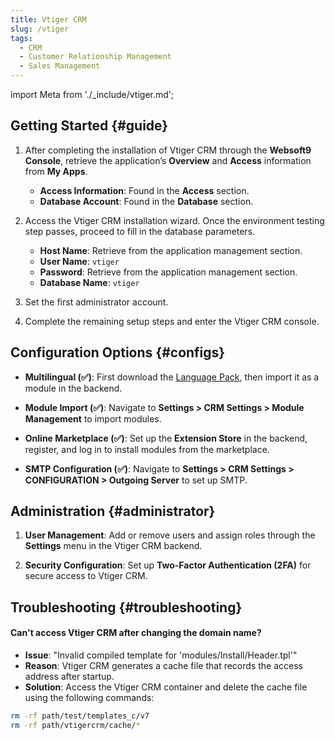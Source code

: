 ```yaml
---
title: Vtiger CRM
slug: /vtiger
tags:
  - CRM
  - Customer Relationship Management
  - Sales Management
---
```


import Meta from './\_include/vtiger.md';

<Meta name="meta" />

## Getting Started {#guide}

1. After completing the installation of Vtiger CRM through the **Websoft9 Console**, retrieve the application’s **Overview** and **Access** information from **My Apps**.

   - **Access Information**: Found in the **Access** section.
   - **Database Account**: Found in the **Database** section.

2. Access the Vtiger CRM installation wizard. Once the environment testing step passes, proceed to fill in the database parameters.

   - **Host Name**: Retrieve from the application management section.
   - **User Name**: `vtiger`
   - **Password**: Retrieve from the application management section.
   - **Database Name**: `vtiger`

3. Set the first administrator account.

4. Complete the remaining setup steps and enter the Vtiger CRM console.

## Configuration Options {#configs}

- **Multilingual (✅)**: First download the [Language Pack](https://marketplace.vtiger.com/app/listings), then import it as a module in the backend.

- **Module Import (✅)**: Navigate to **Settings > CRM Settings > Module Management** to import modules.

- **Online Marketplace (✅)**: Set up the **Extension Store** in the backend, register, and log in to install modules from the marketplace.

- **SMTP Configuration (✅)**: Navigate to **Settings > CRM Settings > CONFIGURATION > Outgoing Server** to set up SMTP.

## Administration {#administrator}

1. **User Management**: Add or remove users and assign roles through the **Settings** menu in the Vtiger CRM backend.

2. **Security Configuration**: Set up **Two-Factor Authentication (2FA)** for secure access to Vtiger CRM.

## Troubleshooting {#troubleshooting}

#### Can't access Vtiger CRM after changing the domain name?

- **Issue**: "Invalid compiled template for 'modules/Install/Header.tpl'"
- **Reason**: Vtiger CRM generates a cache file that records the access address after startup.
- **Solution**: Access the Vtiger CRM container and delete the cache file using the following commands:

```bash
rm -rf path/test/templates_c/v7
rm -rf path/vtigercrm/cache/*
```
